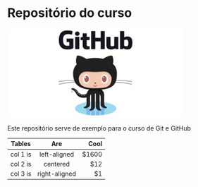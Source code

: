 # Repositório do curso

<img src="github-logo.jpg" width="400" height="200">

Este repositório serve de exemplo para o curso de Git e GitHub

| Tables   |      Are      |  Cool |
|----------|:-------------:|------:|
| col 1 is |  left-aligned | $1600 |
| col 2 is |    centered   |   $12 |
| col 3 is | right-aligned |    $1 |
